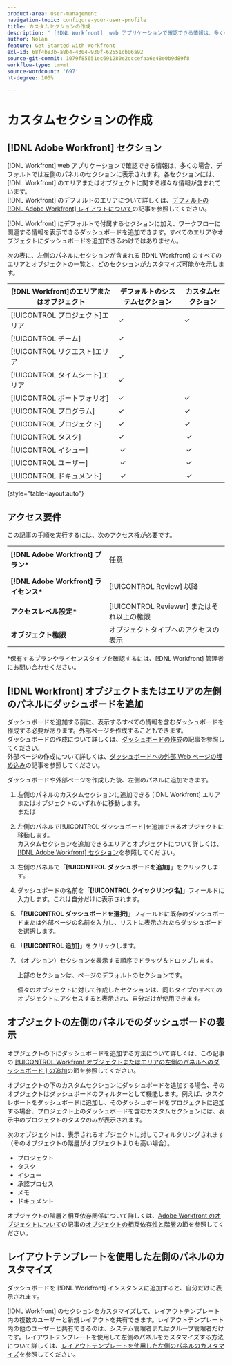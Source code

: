 ```yaml
---
product-area: user-management
navigation-topic: configure-your-user-profile
title: カスタムセクションの作成
description: ' [!DNL Workfront]  web アプリケーションで確認できる情報は、多くの場合、デフォルトでは左側のパネルのセクションに表示されます。各セクションには、 [!DNL Workfront]  のエリアまたはオブジェクトに関する様々な情報が含まれています。'
author: Nolan
feature: Get Started with Workfront
exl-id: 68f4b83b-a8b4-4304-930f-62551cb06a92
source-git-commit: 1079f85651ec691280e2cccefaa6e48e0b9d89f8
workflow-type: tm+mt
source-wordcount: '697'
ht-degree: 100%

---
```


# カスタムセクションの作成

## [!DNL Adobe Workfront] セクション

[!DNL Workfront] web アプリケーションで確認できる情報は、多くの場合、デフォルトでは左側のパネルのセクションに表示されます。各セクションには、[!DNL Workfront] のエリアまたはオブジェクトに関する様々な情報が含まれています。\
[!DNL Workfront] のデフォルトのエリアについて詳しくは、[デフォルトの  [!DNL Adobe Workfront]  レイアウトについて](../../../administration-and-setup/customize-workfront/use-layout-templates/about-the-default-wf-layout.md)の記事を参照してください。

[!DNL Workfront] にデフォルトで付属するセクションに加え、ワークフローに関連する情報を表示できるダッシュボードを追加できます。すべてのエリアやオブジェクトにダッシュボードを追加できるわけではありません。

次の表に、左側のパネルにセクションが含まれる [!DNL Workfront] のすべてのエリアとオブジェクトの一覧と、どのセクションがカスタマイズ可能かを示します。

| **[!DNL Workfront]のエリアまたはオブジェクト** | **デフォルトのシステムセクション** | **カスタムセクション** |
|---|---|---|
| [!UICONTROL プロジェクト]エリア | ✓ | ✓ |
| [!UICONTROL チーム] | ✓ |   |
| [!UICONTROL リクエスト]エリア | ✓ |   |
| [!UICONTROL タイムシート]エリア | ✓ |   |
| [!UICONTROL ポートフォリオ] | ✓ | ✓ |
| [!UICONTROL プログラム] | ✓ | ✓ |
| [!UICONTROL プロジェクト] | ✓ | ✓ |
| [!UICONTROL タスク] | ✓ |  ✓ |
| [!UICONTROL イシュー] |  ✓ |  ✓ |
| [!UICONTROL ユーザー] |  ✓ |  ✓ |
| [!UICONTROL ドキュメント] |  ✓ |  ✓ |

{style="table-layout:auto"}

## アクセス要件

この記事の手順を実行するには、次のアクセス権が必要です。

<table style="table-layout:auto"> 
 <col> 
 </col> 
 <col> 
 </col> 
 <tbody> 
  <tr> 
   <td role="rowheader"><strong>[!DNL Adobe Workfront] プラン*</strong></td> 
   <td> <p>任意</p> </td> 
  </tr> 
  <tr> 
   <td role="rowheader"><strong>[!DNL Adobe Workfront] ライセンス*</strong></td> 
   <td> <p>[!UICONTROL Review] 以降</p> </td> 
  </tr> 
  <tr> 
   <td role="rowheader"><strong>アクセスレベル設定*</strong></td> 
   <td>[!UICONTROL Reviewer] またはそれ以上の権限</td> 
  </tr> 
  <tr> 
   <td role="rowheader"><strong>オブジェクト権限</strong></td> 
   <td>オブジェクトタイプへのアクセスの表示</td> 
  </tr> 
 </tbody> 
</table>

&#42;保有するプランやライセンスタイプを確認するには、[!DNL Workfront] 管理者にお問い合わせください。

## [!DNL Workfront] オブジェクトまたはエリアの左側のパネルにダッシュボードを追加

ダッシュボードを追加する前に、表示するすべての情報を含むダッシュボードを作成する必要があります。外部ページを作成することもできます。\
ダッシュボードの作成について詳しくは、[ダッシュボードの作成](../../../reports-and-dashboards/dashboards/creating-and-managing-dashboards/create-dashboard.md)の記事を参照してください。\
外部ページの作成について詳しくは、[ダッシュボードへの外部 Web ページの埋め込み](../../../reports-and-dashboards/dashboards/creating-and-managing-dashboards/embed-external-web-page-dashboard.md)の記事を参照してください。

ダッシュボードや外部ページを作成した後、左側のパネルに追加できます。

1. 左側のパネルのカスタムセクションに追加できる [!DNL Workfront] エリアまたはオブジェクトのいずれかに移動します。\
   または
1. 左側のパネルで[!UICONTROL ダッシュボード]を追加できるオブジェクトに移動します。\
   カスタムセクションを追加できるエリアとオブジェクトについて詳しくは、[[!DNL Adobe Workfront] セクション](#adobe-workfront-sections)を参照してください。
1. 左側のパネルで「**[!UICONTROL ダッシュボードを追加]**」をクリックします。
1. ダッシュボードの名前を「**[!UICONTROL クイックリンク名]**」フィールドに入力します。これは自分だけに表示されます。
1. 「**[!UICONTROL ダッシュボードを選択]**」フィールドに既存のダッシュボードまたは外部ページの名前を入力し、リストに表示されたらダッシュボードを選択します。
1. 「**[!UICONTROL 追加]**」をクリックします。
1. （オプション）セクションを表示する順序でドラッグ＆ドロップします。

   上部のセクションは、ページのデフォルトのセクションです。

   個々のオブジェクトに対して作成したセクションは、同じタイプのすべてのオブジェクトにアクセスすると表示され、自分だけが使用できます。

## オブジェクトの左側のパネルでのダッシュボードの表示

オブジェクトの下にダッシュボードを追加する方法について詳しくは、この記事の [[!UICONTROL Workfront オブジェクトまたはエリアの左側のパネルへのダッシュボード ] の追加](#add-a-dashboard-in-the-left-panel-of-a-workfront-object-or-area)の節を参照してください。

オブジェクトの下のカスタムセクションにダッシュボードを追加する場合、そのオブジェクトはダッシュボードのフィルターとして機能します。例えば、タスクレポートをダッシュボードに追加し、そのダッシュボードをプロジェクトに追加する場合、プロジェクト上のダッシュボードを含むカスタムセクションには、表示中のプロジェクトのタスクのみが表示されます。

次のオブジェクトは、表示されるオブジェクトに対してフィルタリングされます（そのオブジェクトの階層がオブジェクトよりも高い場合）。

* プロジェクト
* タスク
* イシュー
* 承認プロセス
* メモ
* ドキュメント

オブジェクトの階層と相互依存関係について詳しくは、[Adobe Workfront のオブジェクトについて](../../../workfront-basics/navigate-workfront/workfront-navigation/understand-objects.md)の記事の[オブジェクトの相互依存性と階層](../../../workfront-basics/navigate-workfront/workfront-navigation/understand-objects.md#understanding-interdependency-and-hierarchy-of-objects)の節を参照してください。

## レイアウトテンプレートを使用した左側のパネルのカスタマイズ

ダッシュボードを [!DNL Workfront] インスタンスに追加すると、自分だけに表示されます。

[!DNL Workfront] のセクションをカスタマイズして、レイアウトテンプレート内の複数のユーザーと新規レイアウトを共有できます。レイアウトテンプレート内の他のユーザーと共有できるのは、システム管理者またはグループ管理者だけです。レイアウトテンプレートを使用して左側のパネルをカスタマイズする方法について詳しくは、[レイアウトテンプレートを使用した左側のパネルのカスタマイズ](/help/quicksilver/administration-and-setup/customize-workfront/use-layout-templates/customize-left-panel.md)を参照してください。
